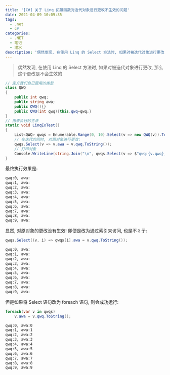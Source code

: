```yaml
---
title: '[C#] 关于 Linq 拓展函数对迭代对象进行更改不生效的问题'
date: 2021-04-09 10:09:35
tags:
  - .net
  - c#
categories:
  - .NET
  - 笔记
  - 灌水
description: '偶然发现, 在使用 Linq 的 Select 方法时, 如果对被迭代对象进行更改, 那么这个更改是不会生效的'
---
```



> 偶然发现, 在使用 Linq 的 Select 方法时, 如果对被迭代对象进行更改, 那么这个更改是不会生效的

```csharp
// 定义我们自己要用的类型
class QWQ
{
    public int qwq;
    public string awa;
    public QWQ(){}
    public QWQ(int qwq){this.qwq=qwq;}
}
// 用来执行的方法
static void LinqExTest()
{
    List<QWQ> qwqs = Enumerable.Range(0, 10).Select(v => new QWQ(v)).ToList();
    // 在迭代的同时, 对原对象进行更改:
    qwqs.Select(v => v.awa = v.qwq.ToString());
    // 打印对象
    Console.WriteLine(string.Join("\n", qwqs.Select(v => $"qwq:{v.qwq}, awa:{v.awa}")));
}
```


最终执行效果是: 


```txt
qwq:0, awa:
qwq:1, awa:
qwq:2, awa:
qwq:3, awa:
qwq:4, awa:
qwq:5, awa:
qwq:6, awa:
qwq:7, awa:
qwq:8, awa:
qwq:9, awa:
```


显然, 对原对象的更改没有生效! 即便是改为通过索引来访问, 也是不彳亍:


```csharp
qwqs.Select((v, i) => qwqs[i].awa = v.qwq.ToString());
```


```txt
qwq:0, awa:
qwq:1, awa:
qwq:2, awa:
qwq:3, awa:
qwq:4, awa:
qwq:5, awa:
qwq:6, awa:
qwq:7, awa:
qwq:8, awa:
qwq:9, awa:
```




但是如果将 Select 语句改为 foreach 语句, 则会成功运行:


```csharp
foreach(var v in qwqs)
    v.awa = v.qwq.ToString();
```


```txt
qwq:0, awa:0
qwq:1, awa:1
qwq:2, awa:2
qwq:3, awa:3
qwq:4, awa:4
qwq:5, awa:5
qwq:6, awa:6
qwq:7, awa:7
qwq:8, awa:8
qwq:9, awa:9
```


